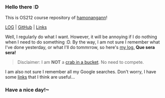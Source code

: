 
### Hello there :D

This is OS212 course repository of [hamonangann](https://github.com/hamonangann/)!

[LOG](TXT/mylog.txt) | [GitHub](https://github.com/hamonangann/os212) | [Links](./LINKS/)

Well, I regularly do what I want. However, it will be annoying if I do nothing when I need to do something :D. By the way, I am not sure I remember what I've done yesterday, or what I'll do tommrrow, so here's [my log.](TXT/mylog.txt) **Que sera sera!**

> Disclaimer: I am **NOT** a [crab in a bucket](https://en.wikipedia.org/wiki/Crab_mentality). No need to compete.

I am also not sure I remember all my Google searches. Don't worry, I have some [links](./LINKS/) that I think are useful...

### Have a nice day!~
